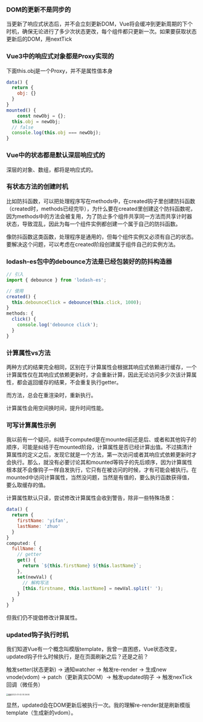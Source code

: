### DOM的更新不是同步的

当更新了响应式状态后，并不会立刻更新DOM，Vue将会缓冲到更新周期的下个时机，确保无论进行了多少次状态更改，每个组件都只更新一次。如果要获取状态更新后的DOM，用nextTick

### Vue3中的响应式对象都是Proxy实现的

下面this.obj是一个Proxy，并不是属性值本身

```javascript
data() {
  return {
    obj: {}
  }
}
mounted() {
	const newObj = {};
  this.obj = newObj;
  // false
  console.log(this.obj === newObj);
}
```



### Vue中的状态都是默认深层响应式的

深层的对象、数组，都将是响应式的。

### 有状态方法的创建时机

比如防抖函数，可以把处理程序写在methods中，在created钩子里创建防抖函数（created时，methods已经完毕），为什么要在created里创建这个防抖函数呢，因为methods中的方法会被复用，为了防止多个组件共享同一方法而共享计时器状态，导致混乱，因此为每一个组件实例都创建一个属于自己的防抖函数。

像防抖函数这类函数，处理程序是通用的，但每个组件实例又必须有自己的状态。要解决这个问题，可以考虑在created阶段创建属于组件自己的实例方法。

### lodash-es包中的debounce方法是已经包装好的防抖构造器

```javascript
// 引入
import { debounce } from 'lodash-es';

// 使用
created() {
  this.debounceClick = debounce(this.click, 1000);
}
methods: {
  click() {
    console.log('debounce click');
  }
}
```

### 计算属性vs方法

两种方式的结果完全相同，区别在于计算属性会根据其响应式依赖进行缓存，一个计算属性仅在其响应式依赖更新时，才会重新计算，因此无论访问多少次该计算属性，都会返回缓存的结果，不会重复执行getter。

而方法，总会在重渲染时，重新执行。

计算属性会用空间换时间，提升时间性能。

### 可写计算属性示例

我以前有一个疑问，纠结于computed是在mounted前还是后、或者和其他钩子的顺序，可能是纠结于在mounted阶段，计算属性是否已经计算出值。不过搞清计算属性的定义之后，发现它就是一个方法，第一次访问或者其响应式依赖更新时才会执行。那么，就没有必要讨论其和mounted等钩子的先后顺序，因为计算属性根本就不会像钩子一样自发执行，它只有在被访问的时候，才有可能会被执行。在mounted中访问计算属性，当然没问题，当然是有值的，要么执行函数获得值，要么取缓存的值。

计算属性默认只读，尝试修改计算属性会收到警告，除非一些特殊场景：

```javascript
data() {
  return {
    firstName: 'yifan',
    lastName: 'zhuo'
  }
}
computed: {
  fullName: {
    // getter
    get() {
      return `${this.firstName} ${this.lastName}`;
    },
    set(newVal) {
      // 解构写法
      [this.firstname, this.lastName] = newVal.split(' ');
    }
  }
}
```

但我们仍不提倡修改计算属性。

### updated钩子执行时机

我们知道Vue有一个概念叫模版template，我曾一直困惑，Vue状态改变，updated钩子什么时候执行，是在页面刷新之后？还是之前？

触发setter(状态更新) -> 通知watcher -> 触发re-render -> 生成new vnode(vdom) -> patch（更新真实DOM）-> 触发updated钩子 -> 触发nexTick回调（微任务）

<img src="/Users/erfan/Library/Application Support/typora-user-images/截屏2023-01-02 00.38.06.png" alt="截屏2023-01-02 00.38.06" style="zoom: 33%;" />

显然，updated会在DOM更新后被执行一次。我的理解re-render就是刷新模版template（生成新的vdom）。